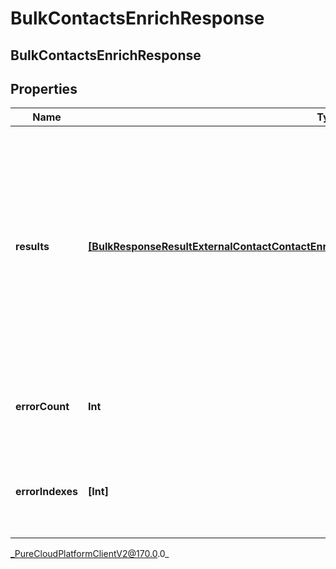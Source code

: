 # BulkContactsEnrichResponse

## BulkContactsEnrichResponse

## Properties

|Name | Type | Description | Notes|
|------------ | ------------- | ------------- | -------------|
| **results** | [**[BulkResponseResultExternalContactContactEnrichRequestBulkEntityErrorContactEnrichRequest]**]([BulkResponseResultExternalContactContactEnrichRequestBulkEntityErrorContactEnrichRequest]) | A list of results for all of the Bulk operations specified in the request. Includes both successes and failures. Ordering is NOT guaranteed - may be in a different order from the request. | [optional] |
| **errorCount** | **Int** | The number of failed operations in the results. | [optional] |
| **errorIndexes** | **[Int]** | The indexes of all failed operations in the results field. | [optional] |



_PureCloudPlatformClientV2@170.0.0_

